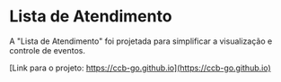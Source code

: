 # Lista de Atendimento

A "Lista de Atendimento" foi projetada para simplificar a visualização e controle de eventos.

[Link para o projeto: https://ccb-go.github.io](https://ccb-go.github.io)

